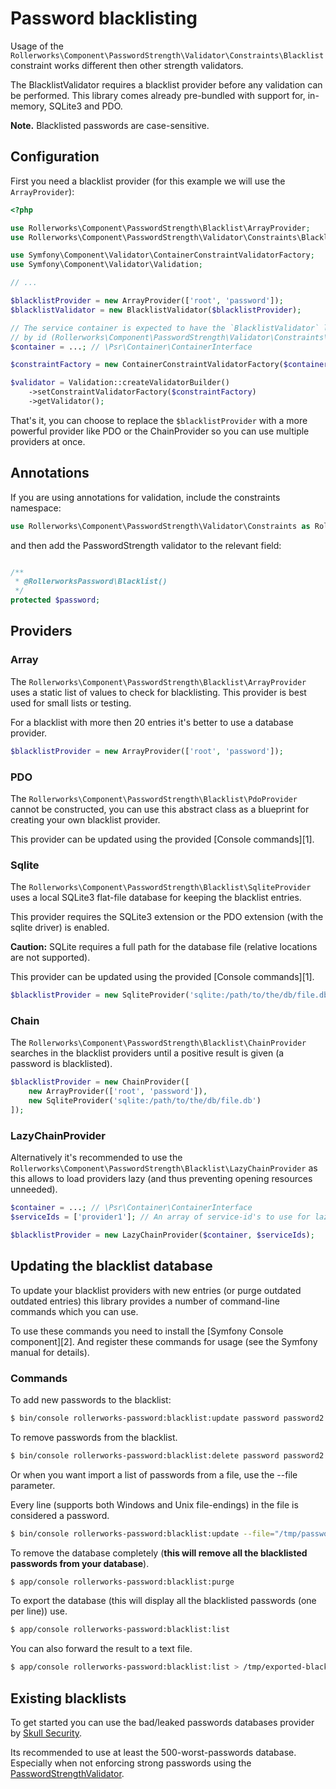 Password blacklisting
=====================

Usage of the `Rollerworks\Component\PasswordStrength\Validator\Constraints\Blacklist`
constraint works different then other strength validators.

The BlacklistValidator requires a blacklist provider before any validation can be
performed. This library comes already pre-bundled with support for, in-memory, 
SQLite3 and PDO.

**Note.** Blacklisted passwords are case-sensitive.

## Configuration

First you need a blacklist provider (for this example we will use the `ArrayProvider`):

```php
<?php

use Rollerworks\Component\PasswordStrength\Blacklist\ArrayProvider;
use Rollerworks\Component\PasswordStrength\Validator\Constraints\BlacklistValidator;

use Symfony\Component\Validator\ContainerConstraintValidatorFactory;
use Symfony\Component\Validator\Validation;

// ...

$blacklistProvider = new ArrayProvider(['root', 'password']);
$blacklistValidator = new BlacklistValidator($blacklistProvider);

// The service container is expected to have the `BlacklistValidator` loadable as service
// by id (Rollerworks\Component\PasswordStrength\Validator\Constraints\BlacklistValidator).
$container = ...; // \Psr\Container\ContainerInterface

$constraintFactory = new ContainerConstraintValidatorFactory($container);

$validator = Validation::createValidatorBuilder()
    ->setConstraintValidatorFactory($constraintFactory)
    ->getValidator();
```

That's it, you can choose to replace the `$blacklistProvider` with a more powerful provider
like PDO or the ChainProvider so you can use multiple providers at once.

## Annotations

If you are using annotations for validation, include the constraints namespace:

```php
use Rollerworks\Component\PasswordStrength\Validator\Constraints as RollerworksPassword;
```

and then add the PasswordStrength validator to the relevant field:

```php

/**
 * @RollerworksPassword\Blacklist()
 */
protected $password;
```

## Providers

### Array

The `Rollerworks\Component\PasswordStrength\Blacklist\ArrayProvider` uses a static 
list of values to check for blacklisting. This provider is best used for small lists
or testing.

For a blacklist with more then 20 entries it's better to use a database provider.

```php
$blacklistProvider = new ArrayProvider(['root', 'password']);
```

### PDO

The `Rollerworks\Component\PasswordStrength\Blacklist\PdoProvider` cannot be constructed,
you can use this abstract class as a blueprint for creating your own blacklist provider.

This provider can be updated using the provided [Console commands][1].

### Sqlite

The `Rollerworks\Component\PasswordStrength\Blacklist\SqliteProvider` uses a local
SQLite3 flat-file database for keeping the blacklist entries.

This provider requires the SQLite3 extension or the PDO extension 
(with the sqlite driver) is enabled.

**Caution:** SQLite requires a full path for the database file (relative locations
are not supported).

This provider can be updated using the provided [Console commands][1].

```php
$blacklistProvider = new SqliteProvider('sqlite:/path/to/the/db/file.db');
```

### Chain

The `Rollerworks\Component\PasswordStrength\Blacklist\ChainProvider` searches
in the blacklist providers until a positive result is given (a password is blacklisted).

```php
$blacklistProvider = new ChainProvider([
    new ArrayProvider(['root', 'password']),
    new SqliteProvider('sqlite:/path/to/the/db/file.db')
]);
```

### LazyChainProvider

Alternatively it's recommended to use the `Rollerworks\Component\PasswordStrength\Blacklist\LazyChainProvider`
as this allows to load providers lazy (and thus preventing opening resources unneeded).

```php
$container = ...; // \Psr\Container\ContainerInterface
$serviceIds = ['provider1']; // An array of service-id's to use for lazy loading providers. 

$blacklistProvider = new LazyChainProvider($container, $serviceIds);
```

## Updating the blacklist database

To update your blacklist providers with new entries (or purge outdated outdated entries)
this library provides a number of command-line commands which you can use.

To use these commands you need to install the [Symfony Console component][2].
And register these commands for usage (see the Symfony manual for details).

### Commands

To add new passwords to the blacklist:

```bash
$ bin/console rollerworks-password:blacklist:update password password2 "this pass word has spaces"
```

To remove passwords from the blacklist.

```bash
$ bin/console rollerworks-password:blacklist:delete password password2 "this pass word has spaces"
```

Or when you want import a list of passwords from a file, use the --file parameter.

Every line (supports both Windows and Unix file-endings) in the file is considered a password.

```bash
$ bin/console rollerworks-password:blacklist:update --file="/tmp/passwords-blacklist.txt"
```

To remove the database completely (**this will remove all the blacklisted passwords from your database**).

```bash
$ app/console rollerworks-password:blacklist:purge
```

To export the database (this will display all the blacklisted passwords (one per line)) use.

```bash
$ app/console rollerworks-password:blacklist:list
```

You can also forward the result to a text file.

```bash
$ app/console rollerworks-password:blacklist:list > /tmp/exported-blacklist.txt
```

## Existing blacklists

To get started you can use the bad/leaked passwords databases provider by
[Skull Security](http://www.skullsecurity.org/wiki/index.php/Passwords).

Its recommended to use at least the 500-worst-passwords database.
Especially when not enforcing strong passwords using the [PasswordStrengthValidator](strength-validation.md).
